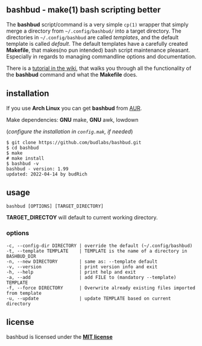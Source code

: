 ## bashbud - make(1) bash scripting better

The **bashbud** script/command is a very simple
`cp(1)` wrapper that simply merge a directory
from `~/.config/bashbud/` into a target
directory. The directories in `~/.config/bashbud`
are called *templates*, and the default template
is called *default*. The default templates have a
carefully created **Makefile**, that makes(no pun
intended) bash script maintenance pleasant.
Especially in regards to managing commandline
options and documentation.  

There is a [tutorial in the wiki], that walks you
through all the functionality of the **bashbud**
command and what the **Makefile** does.


[tutorial in the wiki]: https://github.com/budlabs/bashbud/wiki

## installation

If you use **Arch Linux** you can get **bashbud**
from [AUR].  

Make dependencies: **GNU** make, **GNU** awk, lowdown  

(*configure the installation in `config.mak`, if needed*)

```
$ git clone https://github.com/budlabs/bashbud.git
$ cd bashbud
$ make
# make install
$ bashbud -v
bashbud - version: 1.99
updated: 2022-04-14 by budRich
```  

[AUR]: https://aur.archlinux.org/packages/bashbud


## usage

`bashbud [OPTIONS] [TARGET_DIRECTORY]`  

**TARGET_DIRECTOY** will default to current
working directory.  

### options

    -c, --config-dir DIRECTORY | override the default (~/.config/bashbud)               
    -t, --template TEMPLATE    | TEMPLATE is the name of a directory in BASHBUD_DIR     
    -n, --new DIRECTORY        | same as: --template default                            
    -v, --version              | print version info and exit                            
    -h, --help                 | print help and exit                                    
    -a, --add                  | add FILE to (mandatory --template) TEMPLATE            
    -f, --force DIRECTORY      | Overwrite already existing files imported from template
    -u, --update               | update TEMPLATE based on current directory             
## license
bashbud is licensed under the **[MIT license]**

[MIT license]: LICENSE
